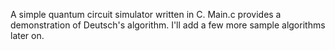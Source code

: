 A simple quantum circuit simulator written in C. Main.c provides a demonstration of Deutsch's algorithm. I'll add a few more sample algorithms later on.
